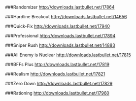 ###Randomizer
http://downloads.lastbullet.net/17864

###Hardline Breakout
http://downloads.lastbullet.net/14656

###Quick-Fix
http://downloads.lastbullet.net/17940

###Professional
http://downloads.lastbullet.net/17894

###Sniper Rush
http://downloads.lastbullet.net/14883

###All Enemy is Nuclear
http://downloads.lastbullet.net/17815

###BFFs Plus
http://downloads.lastbullet.net/17819

###Realism
http://downloads.lastbullet.net/17821

###Zero Down
http://downloads.lastbullet.net/17829

###Rationing
http://downloads.lastbullet.net/17960
